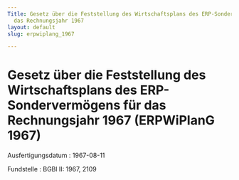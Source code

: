 ```yaml
---
Title: Gesetz über die Feststellung des Wirtschaftsplans des ERP-Sondervermögens für
  das Rechnungsjahr 1967
layout: default
slug: erpwiplang_1967

---
```


# Gesetz über die Feststellung des Wirtschaftsplans des ERP-Sondervermögens für das Rechnungsjahr 1967 (ERPWiPlanG 1967)

Ausfertigungsdatum
:   1967-08-11

Fundstelle
:   BGBl II: 1967, 2109


